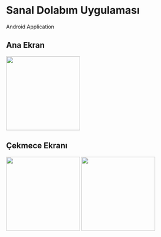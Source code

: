 # Sanal Dolabım Uygulaması
Android Application

## Ana Ekran
<img src="https://github.com/sermed469/SanalDolabimUygulamasi/assets/59250052/cb87bac4-e344-4664-b56c-3b5bf1b49457" width="200"/>

## Çekmece Ekranı
<img src="https://github.com/sermed469/SanalDolabimUygulamasi/assets/59250052/765d52ac-eb28-4226-83f0-55641e70715b" width="200"/>
<img src="https://github.com/sermed469/SanalDolabimUygulamasi/assets/59250052/7e3aa2f7-bcfa-4030-b349-934f57249438" width="200"/>

